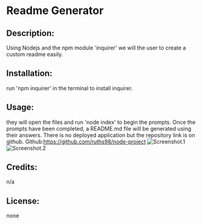 # Readme Generator
 
 ## Description:
 Using Nodejs and the npm module 'inquirer' we will the user to create a custom readme easily.

## Installation:
run 'npm inquirer' in the terminal to install inquirer.

 ## Usage:
 they will open the files and run 'node index' to begin the prompts. Once the prompts have been completed, a README.md file will be generated using their answers.
 There is no deployed application but the repository link is on github.
 Github:https://github.com/ruths98/node-project
 ![Screenshot.1](../../images/Screenshot%20(32).png)
 ![Screenshot.2](../../images/Screenshot%20(33).png)

## Credits:
n/a

## License:
none

  
